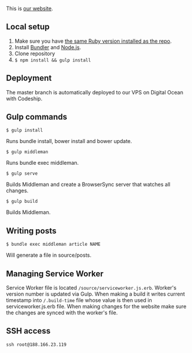 This is [our website](https://www.kollegorna.se).

## Local setup

1. Make sure you have [the same Ruby version installed as the repo](https://github.com/kollegorna/kollegorna.se/blob/master/.ruby-version).
2. Install [Bundler](https://rubygems.org/gems/bundler) and [Node.js](http://nodejs.org).
3. Clone repository
4. ``$ npm install && gulp install``

## Deployment

The master branch is automatically deployed to our VPS on Digital Ocean with Codeship.

## Gulp commands

	$ gulp install

Runs bundle install, bower install and bower update.

    $ gulp middleman

Runs bundle exec middleman.

	$ gulp serve

Builds Middleman and create a BrowserSync server that watches all changes.

	$ gulp build

Builds Middleman.

## Writing posts

    $ bundle exec middleman article NAME

Will generate a file in source/posts.

## Managing Service Worker

Service Worker file is located `/source/serviceworker.js.erb`. Worker's version number is updated via Gulp. When making a build it writes current timestamp into `/.build-time` file whose value is then used in serviceworker.js.erb file. When making changes for the website make sure the changes are synced with the worker's file.

## SSH access

``ssh root@188.166.23.119``
